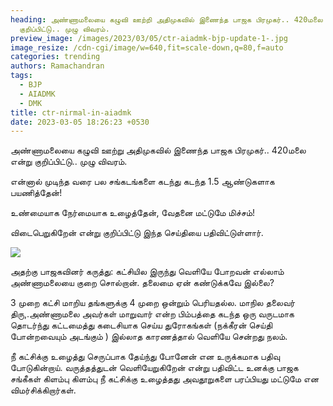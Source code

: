 ```yaml
---
heading: அண்ணாமலையை கழுவி ஊற்றி அதிமுகவில் இணைந்த பாஜக பிரமுகர்.. 420மலை என்று
  குறிப்பிட்டு.. முழு விவரம்.
preview_image: /images/2023/03/05/ctr-aiadmk-bjp-update-1-.jpg
image_resize: /cdn-cgi/image/w=640,fit=scale-down,q=80,f=auto
categories: trending
authors: Ramachandran
tags:
  - BJP
  - AIADMK
  - DMK
title: ctr-nirmal-in-aiadmk
date: 2023-03-05 18:26:23 +0530
---
```

அண்ணாமலையை கழுவி ஊற்று அதிமுகவில் இணைந்த பாஜக பிரமுகர்.. 420மலை என்று குறிப்பிட்டு.. முழு விவரம்.

என்னால் முடிந்த வரை  பல சங்கடங்களை கடந்து கடந்த 1.5 ஆண்டுகளாக பயணித்தேன்!

உண்மையாக நேர்மையாக உழைத்தேன், வேதனை மட்டுமே மிச்சம்!

விடைபெறுகிறேன்  என்று குறிப்பிட்டு இந்த செய்தியை பதிவிட்டுள்ளார்.

![](/images/2023/03/05/ctr-aiadmk-bjp-update-2-.jpg)

அதற்கு பாஜகவினர் கருத்து:
கட்சியில இருந்து வெளியே போறவன் எல்லாம் அண்ணாமலையை குறை சொல்றான். தலைமை ஏன் கண்டுக்கவே இல்லை?

3 முறை கட்சி மாறிய தங்களுக்கு 4 முறை ஒன்றும் பெரியதல்ல.
மாநில தலைவர் திரு,.அண்ணாமலை அவர்கள் மாறுவார் என்ற பிம்பத்தை கடந்த ஒரு வருடமாக தொடர்ந்து கட்டமைத்து கடைசியாக செய்ய துரோகங்கள் (நக்கீரன் செய்தி போன்றவையும் அடங்கும் ) இல்லாத காரணத்தால் வெளியே சென்றது நலம். 

நீ கட்சிக்கு உழைத்து செருப்பாக தேய்ந்து போனேன் என உருக்கமாக பதிவு போடுகின்றாய். வருத்தத்துடன் வெளியேறுகிறேன் என்று பதிவிட்ட உனக்கு பாஜக சங்கீகள் கிளம்பு கிளம்பு நீ கட்சிக்கு உழைத்தது அவதூறுகளை பரப்பியது மட்டுமே என விமர்சிக்கிறார்கள்.